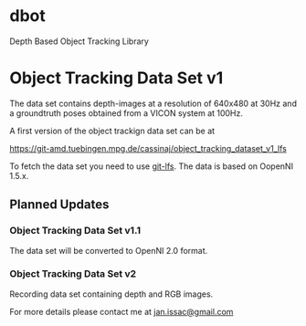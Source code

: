 # dbot
Depth Based Object Tracking Library


# Object Tracking Data Set v1
The data set contains depth-images at a resolution of 640x480 at 30Hz and a groundtruth poses obtained from a VICON system at 100Hz.

A first version of the object trackign data set can be at

  https://git-amd.tuebingen.mpg.de/cassinaj/object_tracking_dataset_v1_lfs
  
To fetch the data set you need to use [git-lfs](https://git-lfs.github.com). The data is based on OopenNI 1.5.x.

## Planned Updates
### Object Tracking Data Set v1.1
The data set will be converted to OpenNI 2.0 format. 

### Object Tracking Data Set v2
Recording data set containing depth and RGB images.

For more details please contact me at jan.issac@gmail.com
